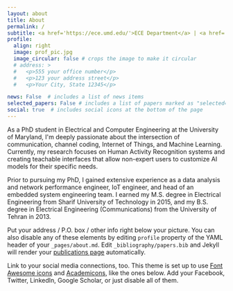 ```yaml
---
layout: about
title: About
permalink: /
subtitle: <a href='https://ece.umd.edu/'>ECE Department</a> | <a href='https://www.umd.edu/'>University of Maryland, College Park</a>
profile:
  align: right
  image: prof_pic.jpg
  image_circular: false # crops the image to make it circular
  # address: >
  #   <p>555 your office number</p>
  #   <p>123 your address street</p>
  #   <p>Your City, State 12345</p>

news: False  # includes a list of news items
selected_papers: False # includes a list of papers marked as "selected={true}"
social: true  # includes social icons at the bottom of the page
---
```

As a PhD student in Electrical and Computer Engineering at the University of Maryland, I'm deeply passionate about the intersection of communication, channel coding, Internet of Things, and Machine Learning. Currently, my research focuses on Human Activity Recognition systems and creating teachable interfaces that allow non-expert users to customize AI models for their specific needs. 

Prior to pursuing my PhD, I gained extensive experience as a data analysis and network performance engineer, IoT engineer, and head of an embedded system engineering team. I earned my M.S. degree in Electrical Engineering from Sharif University of Technology in 2015, and my B.S. degree in Electrical Engineering (Communications) from the University of Tehran in 2013.

Put your address / P.O. box / other info right below your picture. You can also disable any of these elements by editing `profile` property of the YAML header of your `_pages/about.md`. Edit `_bibliography/papers.bib` and Jekyll will render your [publications page](/al-folio/publications/) automatically.

Link to your social media connections, too. This theme is set up to use [Font Awesome icons](https://fontawesome.com/) and [Academicons](https://jpswalsh.github.io/academicons/), like the ones below. Add your Facebook, Twitter, LinkedIn, Google Scholar, or just disable all of them.
